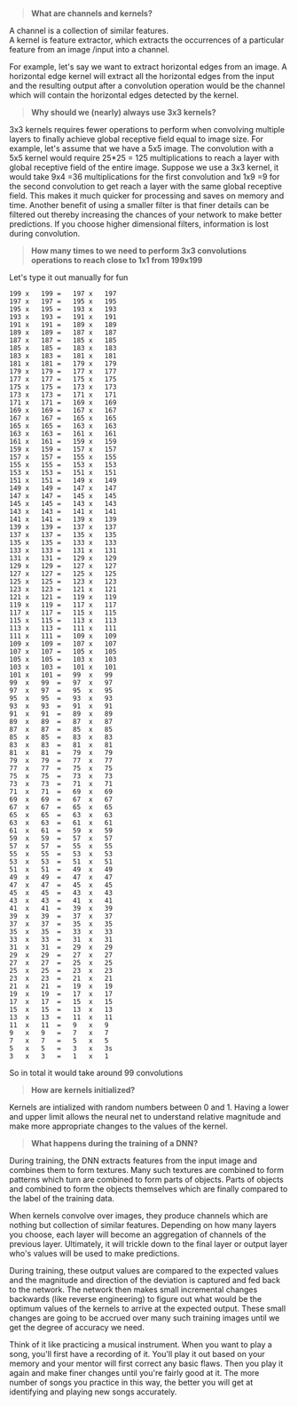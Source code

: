 # 

> **What are channels and kernels?**

A channel is a collection of similar features.  
A kernel is feature extractor, which extracts the occurrences of a particular feature from an image /input  into a channel.

For example, let's say we want to extract horizontal edges from an image. A horizontal edge kernel will extract all the horizontal edges from the input and the resulting output after a convolution operation would be the channel which will contain the horizontal edges detected by the kernel.

> **Why should we (nearly) always use 3x3 kernels?**

3x3 kernels requires fewer operations to perform when convolving multiple layers to finally achieve global receptive field equal to image size. For example, let's assume that we have a 5x5 image. The convolution with a 5x5 kernel would require 25*25 = 125 multiplications to reach a layer with global receptive field of the entire image. 
Suppose we use a 3x3 kernel, it would take 9x4 =36 multiplications for the first convolution and 1x9 =9 for the second convolution to get reach a layer with the same global receptive field.  This makes it much quicker for processing and saves on memory and time. 
Another benefit of using a smaller filter is that finer details can be filtered out thereby increasing the chances of your network to make better predictions.  If you choose higher dimensional filters, information is lost during convolution.

> **How many times to we need to perform 3x3 convolutions operations to reach close to 1x1 from 199x199**

Let's type it out manually for fun

    199 x   199 =   197 x   197
    197 x   197 =   195 x   195
    195 x   195 =   193 x   193
    193 x   193 =   191 x   191
    191 x   191 =   189 x   189
    189 x   189 =   187 x   187
    187 x   187 =   185 x   185
    185 x   185 =   183 x   183
    183 x   183 =   181 x   181
    181 x   181 =   179 x   179
    179 x   179 =   177 x   177
    177 x   177 =   175 x   175
    175 x   175 =   173 x   173
    173 x   173 =   171 x   171
    171 x   171 =   169 x   169
    169 x   169 =   167 x   167
    167 x   167 =   165 x   165
    165 x   165 =   163 x   163
    163 x   163 =   161 x   161
    161 x   161 =   159 x   159
    159 x   159 =   157 x   157
    157 x   157 =   155 x   155
    155 x   155 =   153 x   153
    153 x   153 =   151 x   151
    151 x   151 =   149 x   149
    149 x   149 =   147 x   147
    147 x   147 =   145 x   145
    145 x   145 =   143 x   143
    143 x   143 =   141 x   141
    141 x   141 =   139 x   139
    139 x   139 =   137 x   137
    137 x   137 =   135 x   135
    135 x   135 =   133 x   133
    133 x   133 =   131 x   131
    131 x   131 =   129 x   129
    129 x   129 =   127 x   127
    127 x   127 =   125 x   125
    125 x   125 =   123 x   123
    123 x   123 =   121 x   121
    121 x   121 =   119 x   119
    119 x   119 =   117 x   117
    117 x   117 =   115 x   115
    115 x   115 =   113 x   113
    113 x   113 =   111 x   111
    111 x   111 =   109 x   109
    109 x   109 =   107 x   107
    107 x   107 =   105 x   105
    105 x   105 =   103 x   103
    103 x   103 =   101 x   101
    101 x   101 =   99  x   99
    99  x   99  =   97  x   97
    97  x   97  =   95  x   95
    95  x   95  =   93  x   93
    93  x   93  =   91  x   91
    91  x   91  =   89  x   89
    89  x   89  =   87  x   87
    87  x   87  =   85  x   85
    85  x   85  =   83  x   83
    83  x   83  =   81  x   81
    81  x   81  =   79  x   79
    79  x   79  =   77  x   77
    77  x   77  =   75  x   75
    75  x   75  =   73  x   73
    73  x   73  =   71  x   71
    71  x   71  =   69  x   69
    69  x   69  =   67  x   67
    67  x   67  =   65  x   65
    65  x   65  =   63  x   63
    63  x   63  =   61  x   61
    61  x   61  =   59  x   59
    59  x   59  =   57  x   57
    57  x   57  =   55  x   55
    55  x   55  =   53  x   53
    53  x   53  =   51  x   51
    51  x   51  =   49  x   49
    49  x   49  =   47  x   47
    47  x   47  =   45  x   45
    45  x   45  =   43  x   43
    43  x   43  =   41  x   41
    41  x   41  =   39  x   39
    39  x   39  =   37  x   37
    37  x   37  =   35  x   35
    35  x   35  =   33  x   33
    33  x   33  =   31  x   31
    31  x   31  =   29  x   29
    29  x   29  =   27  x   27
    27  x   27  =   25  x   25
    25  x   25  =   23  x   23
    23  x   23  =   21  x   21
    21  x   21  =   19  x   19
    19  x   19  =   17  x   17
    17  x   17  =   15  x   15
    15  x   15  =   13  x   13
    13  x   13  =   11  x   11
    11  x   11  =   9   x   9
    9   x   9   =   7   x   7
    7   x   7   =   5   x   5
    5   x   5   =   3   x   3s
    3   x   3   =   1   x   1

So in total it would take around 99 convolutions

> **How are kernels initialized?**

Kernels are intialized with random numbers between 0 and 1. Having a lower and upper limit allows the neural net to understand relative magnitude and make more appropriate changes to the values of the kernel. 

> **What happens during the training of a DNN?**
> 
During training, the DNN extracts features from the input image and combines them to form textures. Many such textures are combined to form patterns which turn are combined to form parts of objects. Parts of objects and combined to form the objects themselves which are finally compared to the label of the training data. 

When kernels convolve over images, they produce channels  which are nothing but collection of similar features. Depending on how many layers you choose, each layer will become an aggregation of channels of the previous layer. Ultimately, it will trickle down to the final layer or output layer who's values will be used to make predictions.

During training, these output values are compared to the expected values and the magnitude and direction of the deviation is captured and fed back to the network. The network then makes small incremental changes backwards (like reverse engineering) to figure out what would be the optimum values of the kernels to arrive at the expected output. These small changes are going to be accrued over many such training images until we get the degree of accuracy we need. 

Think of it like practicing a musical instrument. When you want to play a song, you'll first have a recording of it. You'll play it out based on your memory and your mentor will first correct any basic flaws. Then you play it again and make finer changes until you're fairly good at it. The more number of songs you practice in this way, the better you will get at identifying and playing new songs accurately. 


 
